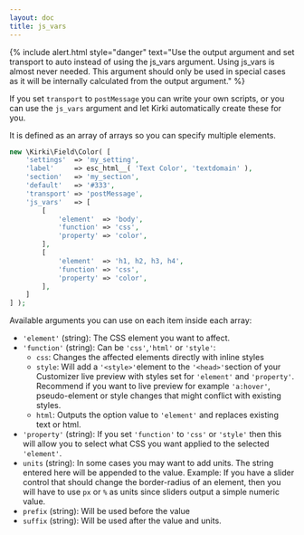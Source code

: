 ```yaml
---
layout: doc
title: js_vars
---
```


{% include alert.html style="danger" text="Use the output argument and set transport to auto instead of using the js_vars argument. Using js_vars is almost never needed. This argument should only be used in special cases as it will be internally calculated from the output argument." %}

If you set `transport` to `postMessage` you can write your own scripts, or you can use the `js_vars` argument and let Kirki automatically create these for you.

It is defined as an array of arrays so you can specify multiple elements.

```php
new \Kirki\Field\Color( [
	'settings'  => 'my_setting',
	'label'     => esc_html__( 'Text Color', 'textdomain' ),
	'section'   => 'my_section',
	'default'   => '#333',
	'transport' => 'postMessage',
	'js_vars'   => [
		[
			'element'  => 'body',
			'function' => 'css',
			'property' => 'color',
		],
		[
			'element'  => 'h1, h2, h3, h4',
			'function' => 'css',
			'property' => 'color',
		],
	]
] );
```

Available arguments you can use on each item inside each array:

* `'element'` (string): The CSS element you want to affect.
* `'function'` (string): Can be `'css'`,`'html'` or `'style'`:
	* `css`: Changes the affected elements directly with inline styles
	* `style`: Will add a `'<style>'`element to the `'<head>'`section of your Customizer live preview with styles set for `'element'` and `'property'`. Recommend if you want to live preview for example `'a:hover'`, pseudo-element or style changes that might conflict with existing styles.
	* `html`: Outputs the option value to `'element'` and replaces existing text or html.
* `'property'` (string): If you set `'function'` to `'css'` or `'style'` then this will allow you to select what CSS you want applied to the selected `'element'`.
* `units` (string): In some cases you may want to add units. The string entered here will be appended to the value. Example: If you have a slider control that should change the border-radius of an element, then you will have to use `px` or `%` as units since sliders output a simple numeric value.
* `prefix` (string): Will be used before the value
* `suffix` (string): Will be used after the value and units.
